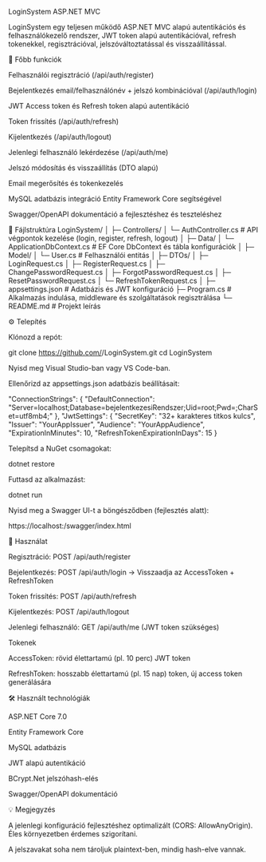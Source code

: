 LoginSystem ASP.NET MVC

LoginSystem egy teljesen működő ASP.NET MVC alapú autentikációs és felhasználókezelő rendszer, JWT token alapú autentikációval, refresh tokenekkel, regisztrációval, jelszóváltoztatással és visszaállítással.

🚀 Főbb funkciók

Felhasználói regisztráció (/api/auth/register)

Bejelentkezés email/felhasználónév + jelszó kombinációval (/api/auth/login)

JWT Access token és Refresh token alapú autentikáció

Token frissítés (/api/auth/refresh)

Kijelentkezés (/api/auth/logout)

Jelenlegi felhasználó lekérdezése (/api/auth/me)

Jelszó módosítás és visszaállítás (DTO alapú)

Email megerősítés és tokenkezelés

MySQL adatbázis integráció Entity Framework Core segítségével

Swagger/OpenAPI dokumentáció a fejlesztéshez és teszteléshez

📂 Fájlstruktúra
LoginSystem/
│
├─ Controllers/
│   └─ AuthController.cs         # API végpontok kezelése (login, register, refresh, logout)
│
├─ Data/
│   └─ ApplicationDbContext.cs   # EF Core DbContext és tábla konfigurációk
│
├─ Model/
│   └─ User.cs                   # Felhasználói entitás
│
├─ DTOs/
│   ├─ LoginRequest.cs
│   ├─ RegisterRequest.cs
│   ├─ ChangePasswordRequest.cs
│   ├─ ForgotPasswordRequest.cs
│   ├─ ResetPasswordRequest.cs
│   └─ RefreshTokenRequest.cs
│
├─ appsettings.json              # Adatbázis és JWT konfiguráció
├─ Program.cs                    # Alkalmazás indulása, middleware és szolgáltatások regisztrálása
└─ README.md                     # Projekt leírás

⚙️ Telepítés

Klónozd a repót:

git clone https://github.com/<felhasznalonev>/LoginSystem.git
cd LoginSystem


Nyisd meg Visual Studio-ban vagy VS Code-ban.

Ellenőrizd az appsettings.json adatbázis beállításait:

"ConnectionStrings": {
    "DefaultConnection": "Server=localhost;Database=bejelentkezesiRendszer;Uid=root;Pwd=;CharSet=utf8mb4;"
},
"JwtSettings": {
    "SecretKey": "32+ karakteres titkos kulcs",
    "Issuer": "YourAppIssuer",
    "Audience": "YourAppAudience",
    "ExpirationInMinutes": 10,
    "RefreshTokenExpirationInDays": 15
}


Telepítsd a NuGet csomagokat:

dotnet restore


Futtasd az alkalmazást:

dotnet run


Nyisd meg a Swagger UI-t a böngésződben (fejlesztés alatt):

https://localhost:<port>/swagger/index.html

🔐 Használat

Regisztráció: POST /api/auth/register

Bejelentkezés: POST /api/auth/login → Visszaadja az AccessToken + RefreshToken

Token frissítés: POST /api/auth/refresh

Kijelentkezés: POST /api/auth/logout

Jelenlegi felhasználó: GET /api/auth/me (JWT token szükséges)

Tokenek

AccessToken: rövid élettartamú (pl. 10 perc) JWT token

RefreshToken: hosszabb élettartamú (pl. 15 nap) token, új access token generálására

🛠️ Használt technológiák

ASP.NET Core 7.0

Entity Framework Core

MySQL adatbázis

JWT alapú autentikáció

BCrypt.Net jelszóhash-elés

Swagger/OpenAPI dokumentáció

💡 Megjegyzés

A jelenlegi konfiguráció fejlesztéshez optimalizált (CORS: AllowAnyOrigin). Éles környezetben érdemes szigorítani.

A jelszavakat soha nem tároljuk plaintext-ben, mindig hash-elve vannak.
